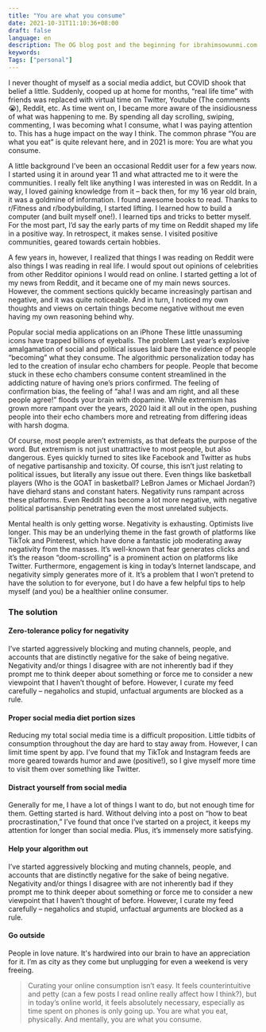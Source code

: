 ```yaml
---
title: "You are what you consume"
date: 2021-10-31T11:10:36+08:00
draft: false
language: en
description: The OG blog post and the beginning for ibrahimsowunmi.com
keywords:
Tags: ["personal"]
---
```



I never thought of myself as a social media addict, but COVID shook that belief a little. Suddenly, cooped up at home for months, “real life time” with friends was replaced with virtual time on Twitter, Youtube (The comments😭), Reddit, etc. As time went on, I became more aware of the insidiousness of what was happening to me. By spending all day scrolling, swiping, commenting, I was becoming what I consume, what I was paying attention to. This has a huge impact on the way I think. The common phrase “You are what you eat” is quite relevant here, and in 2021 is more: You are what you consume.


A little background I’ve been an occasional Reddit user for a few years now. I started using it in around year 11 and what attracted me to it were the communities. I really felt like anything I was interested in was on Reddit. In a way, I loved gaining knowledge from it – back then, for my 16 year old brain, it was a goldmine of information. I found awesome books to read. Thanks to r/Fitness and r/bodybuilding, I started lifting. I learned how to build a computer (and built myself one!). I learned tips and tricks to better myself. For the most part, I’d say the early parts of my time on Reddit shaped my life in a positive way. In retrospect, it makes sense. I visited positive communities, geared towards certain hobbies.


A few years in, however, I realized that things I was reading on Reddit were also things I was reading in real life. I would spout out opinions of celebrities from other Redditor opinions I would read on online. I started getting a lot of my news from Reddit, and it became one of my main news sources. However, the comment sections quickly became increasingly partisan and negative, and it was quite noticeable. And in turn, I noticed my own thoughts and views on certain things become negative without me even having my own reasoning behind why.


Popular social media applications on an iPhone These little unassuming icons have trapped billions of eyeballs. The problem Last year’s explosive amalgamation of social and political issues laid bare the evidence of people “becoming” what they consume. The algorithmic personalization today has led to the creation of insular echo chambers for people. People that become stuck in these echo chambers consume content streamlined in the addicting nature of having one’s priors confirmed. The feeling of confirmation bias, the feeling of “aha! I was and am right, and all these people agree!” floods your brain with dopamine. While extremism has grown more rampant over the years, 2020 laid it all out in the open, pushing people into their echo chambers more and retreating from differing ideas with harsh dogma.


Of course, most people aren’t extremists, as that defeats the purpose of the word. But extremism is not just unattractive to most people, but also dangerous. Eyes quickly turned to sites like Facebook and Twitter as hubs of negative partisanship and toxicity. Of course, this isn’t just relating to political issues, but literally any issue out there. Even things like basketball players (Who is the GOAT in basketball? LeBron James or Michael Jordan?) have diehard stans and constant haters. Negativity runs rampant across these platforms. Even Reddit has become a lot more negative, with negative political partisanship penetrating even the most unrelated subjects.


Mental health is only getting worse. Negativity is exhausting. Optimists live longer. This may be an underlying theme in the fast growth of platforms like TikTok and Pinterest, which have done a fantastic job moderating away negativity from the masses. It’s well-known that fear generates clicks and it’s the reason “doom-scrolling” is a prominent action on platforms like Twitter. Furthermore, engagement is king in today’s Internet landscape, and negativity simply generates more of it. It’s a problem that I won’t pretend to have the solution to for everyone, but I do have a few helpful tips to help myself (and you) be a healthier online consumer.

### The solution

#### Zero-tolerance policy for negativity

I’ve started aggressively blocking and muting channels, people, and accounts that are distinctly negative for the sake of being negative. Negativity and/or things I disagree with are not inherently bad if they prompt me to think deeper about something or force me to consider a new viewpoint that I haven’t thought of before. However, I curate my feed carefully – negaholics and stupid, unfactual arguments are blocked as a rule.

#### Proper social media diet portion sizes

Reducing my total social media time is a difficult proposition. Little tidbits of consumption throughout the day are hard to stay away from. However, I can limit time spent by app. I’ve found that my TikTok and Instagram feeds are more geared towards humor and awe (positive!), so I give myself more time to visit them over something like Twitter.

#### Distract yourself from social media

Generally for me, I have a lot of things I want to do, but not enough time for them. Getting started is hard. Without delving into a post on “how to beat procrastination,” I’ve found that once I’ve started on a project, it keeps my attention for longer than social media. Plus, it’s immensely more satisfying.

#### Help your algorithm out

I’ve started aggressively blocking and muting channels, people, and accounts that are distinctly negative for the sake of being negative. Negativity and/or things I disagree with are not inherently bad if they prompt me to think deeper about something or force me to consider a new viewpoint that I haven’t thought of before. However, I curate my feed carefully – negaholics and stupid, unfactual arguments are blocked as a rule.

#### Go outside

People in love nature. It's hardwired into our brain to have an appreciation for it. I’m as city as they come but unplugging for even a weekend is very freeing. 

> Curating your online consumption isn’t easy. It feels counterintuitive and petty (can a few posts I read online really affect how I think?), but in today’s online world, it feels absolutely necessary, especially as time spent on phones is only going up. You are what you eat, physically. And mentally, you are what you consume.